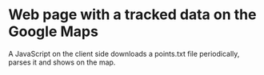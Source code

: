 # Web page with a tracked data on the Google Maps

A JavaScript on the client side downloads a points.txt file
periodically, parses it and shows on the map.
